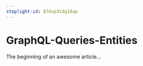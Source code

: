 ```yaml
---
stoplight-id: 87dvp3tdg18ap
---
```


# GraphQL-Queries-Entities

The beginning of an awesome article...
